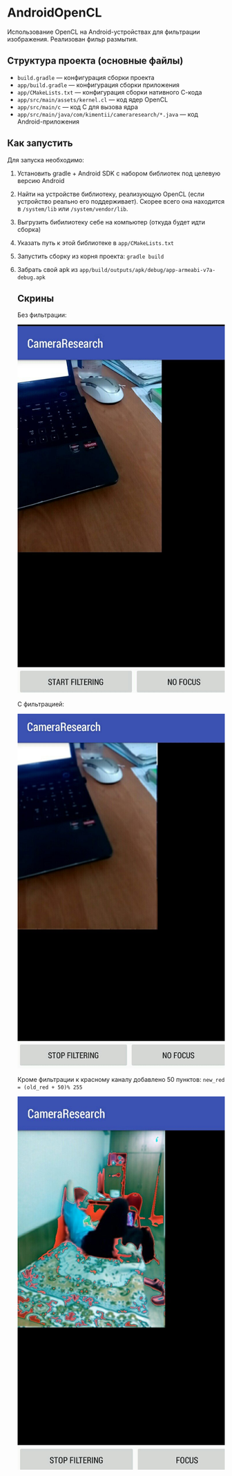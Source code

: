 # AndroidOpenCL

Использование OpenCL на Android-устройствах для фильтрации изображения. Реализован фильр размытия. 

## Структура проекта (основные файлы)

* `build.gradle` — конфигурация сборки проекта
* `app/build.gradle` — конфигурация сборки приложения
* `app/CMakeLists.txt` — конфигурация сборки нативного С-кода 
* `app/src/main/assets/kernel.cl` — код ядер OpenCL
* `app/src/main/c` — код С для вызова ядра
* `app/src/main/java/com/kimentii/cameraresearch/*.java` — код Android-приложения

## Как запустить 

Для запуска необходимо:

1. Установить gradle + Android SDK с набором библиотек под целевую версию Android

2. Найти на устройстве библиотеку, реализующую OpenCL (если устройство реально его поддерживает). Скорее всего она находится в `/system/lib` или `/system/vendor/lib`. 

3. Выгрузить бибилиотеку себе на компьютер (откуда будет идти сборка)

4. Указать путь к этой библиотеке в `app/CMakeLists.txt`

5. Запустить сборку из корня проекта: `gradle build`

6. Забрать свой apk из `app/build/outputs/apk/debug/app-armeabi-v7a-debug.apk`

   ## Скрины

   Без фильтрации:

   ![](img/no-filter.jpg)

   С фильтрацией:

   ![](img/filtered.jpg)

   Кроме фильтрации к красному каналу добавлено 50 пунктов: `new_red = (old_red + 50)% 255`

   ![](img/red-filter.jpg)